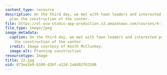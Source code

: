 ```yaml
---
content_type: resource
description: On the third day, we met with town leaders and interested people, to
  plan the construction of the center.
file: https://ol-ocw-studio-app-production.s3.amazonaws.com/courses/4-170-ecuador-workshop-fall-2006/873ea3e9b108d26fa12d2a8d02f63108_22.jpg
file_type: image/jpeg
image_metadata:
  caption: On the third day, we met with town leaders and interested people, to plan
    the construction of the center.
  credit: Image courtesy of Keith McCluskey.
  image-alt: Planning construction
resourcetype: Image
title: 22.jpg
uid: 873ea3e9-b108-d26f-a12d-2a8d02f63108
---
```

